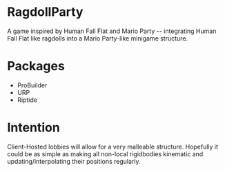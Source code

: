 # RagdollParty
A game inspired by Human Fall Flat and Mario Party -- integrating Human Fall Flat like ragdolls into a Mario Party-like minigame structure.

# Packages
- ProBuilder
- URP
- Riptide

# Intention
Client-Hosted lobbies will allow for a very malleable structure. Hopefully it could be as simple as making all non-local rigidbodies kinematic and updating/interpolating their positions regularly.

